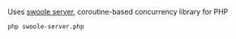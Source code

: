 Uses [swoole server](https://github.com/swoole/swoole-src), coroutine-based concurrency library for PHP

`php swoole-server.php`